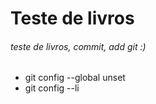 

# Teste de livros

###### teste de livros, commit, add git :)

* git config --global unset
* git config --li
